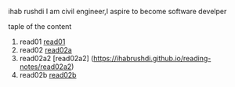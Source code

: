 ihab rushdi
I am civil engineer,I aspire to become software develper

taple of the content


1. read01 [read01](https://ihabrushdi.github.io/reading-notes/read01)
2. read02 [read02a](https://ihabrushdi.github.io/reading-notes/read02a)
3. read02a2 [read02a2] (https://ihabrushdi.github.io/reading-notes/read02a2)
4. read02b [read02b](https://ihabrushdi.github.io/reading-notes/read02b)
